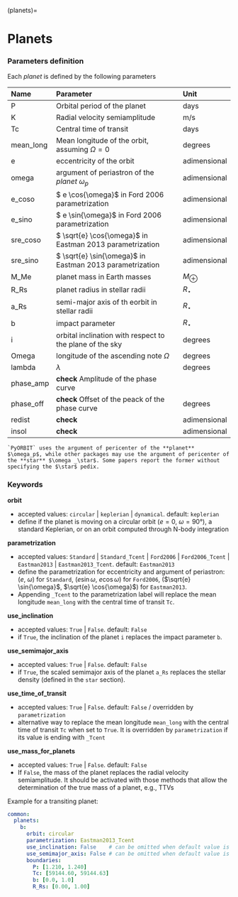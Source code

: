 (planets)=

# Planets

### Parameters definition

Each *planet* is defined by the following parameters

| Name        | Parameter | Unit     |
| :---        | :----     | :---     |
| P      | Orbital period of the planet                      | days     |
| K      | Radial velocity semiamplitude        | m/s      |
| Tc     | Central time of transit              | days      |
| mean_long | Mean longitude of the orbit, assuming $\Omega=0$ | degrees |
| e      | eccentricity of the orbit | adimensional |
| omega  | argument of periastron of the *planet* $\omega_p$  | adimensional |
| e_coso | $ e \cos{\omega}$ in Ford 2006 parametrization | adimensional |
| e_sino | $ e \sin{\omega}$ in Ford 2006 parametrization | adimensional |
| sre_coso | $ \sqrt{e} \cos{\omega}$ in Eastman 2013 parametrization | adimensional |
| sre_sino | $ \sqrt{e} \sin{\omega}$ in Eastman 2013 parametrization | adimensional |
| M_Me | planet mass in Earth masses | $M_\oplus$ |
| R_Rs | planet radius in stellar radii | $R_\star$ |
| a_Rs | semi-major axis of th eorbit in stellar radii | $R_\star$ |
| b | impact parameter | $R_\star$ |
| i | orbital inclination with respect to the plane of the sky | degrees |
| Omega  | longitude of the ascending note $\Omega$| degrees |
| lambda | $\lambda$ | degrees |
| phase_amp | **check** Amplitude of the phase curve| |
| phase_off | **check** Offset of the peack of the phase curve| degrees |
| redist | **check**  | adimensional |
| insol | **check**  | adimensional |


```{warning}
`PyORBIT` uses the argument of pericenter of the **planet** $\omega_p$, while other packages may use the argument of pericenter of the **star** $\omega _\star$. Some papers report the former without specifying the $\star$ pedix.
```

### Keywords

**orbit**
* accepted values: `circular` | `keplerian` | `dynamical`. default: `keplerian`
* define if the planet is moving on a circular orbit ($e=0$, $\omega=90°$), a
  standard Keplerian, or on an orbit computed through N-body integration

**parametrization**
* accepted values: `Standard` | `Standard_Tcent` | `Ford2006` |
  `Ford2006_Tcent` | `Eastman2013` |  `Eastman2013_Tcent`. default: `Eastman2013`
* define the parametrization for eccentricity and argument of periastron:
  ($e$, $\omega$) for `Standard`, ($e \sin{\omega}$,
  $e \cos{\omega}$) for `Ford2006`, ($\sqrt{e} \sin{\omega}$,
  $\sqrt{e} \cos{\omega}$) for `Eastman2013`.
* Appending `_Tcent` to the
  parametrization label will replace the mean longitude `mean_long` with the
  central time of transit `Tc`.

**use_inclination**
* accepted values:  `True` | `False`. default: `False`
* if `True`, the inclination of the planet `i` replaces the impact parameter `b`.

**use_semimajor_axis**
* accepted values: `True` | `False`. default: `False`
* if `True`, the scaled semimajor axis of the planet `a_Rs` replaces the stellar
  density (defined in the `star` section).

**use_time_of_transit**
* accepted values: `True` | `False`. default: `False` / overridden by `parametrization`
* alternative way to replace the mean longitude `mean_long` with the
  central time of transit `Tc` when set to `True`. It is overridden by `parametrization` if its
  value is ending with `_Tcent`

**use_mass_for_planets**
* accepted values:  `True` | `False`. default: `False`
* If `False`, the mass of the planet replaces the radial velocity semiamplitude.
  It should be activated with those methods that allow the determination of the
  true mass of a planet, e.g., TTVs

Example for a transiting planet:

```yaml
common:
  planets:
    b:
      orbit: circular
      parametrization: Eastman2013_Tcent
      use_inclination: False    # can be omitted when default value is used
      use_semimajor_axis: False # can be omitted when default value is used
      boundaries:
        P: [1.210, 1.240]
        Tc: [59144.60, 59144.63]
        b: [0.0, 1.0]
        R_Rs: [0.00, 1.00]
```